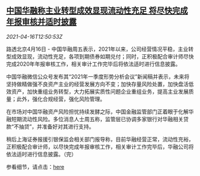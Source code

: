 <!--1618578063000-->
[中国华融称主业转型成效显现流动性充足 将尽快完成年报审核并适时披露](https://cn.reuters.com/article/china-huarong-res-liquidity-audit-0416-idCNKBS2C31JV)
------

<div><i>2021-04-16T12:50:53Z</i></div><p>路透北京4月16日 - 中国华融周五表示，2021年以来，公司经营情况平稳，主业转型成效显现，流动性充足，各项到期债券如期兑付；同时，正积极配合审计师尽快完成2020年年报审核工作，相关审计工作完毕后将依法适时进行信息披露。</p><p>中国华融微信公众号发布其“2021年一季度形势分析会议”新闻稿并表示，未来将坚持做精做强不良资产主业的经营发展方向不变；加快存量风险处置，加快盘活低效资产，加快重组业务转型，大力拓展实质性问题企业重组业务，提高主业发展质量；此外，强化合规经营，强化风险管理。</p><p>在市场对中国华融资产风险担忧持续发酵之际，中国金融监管部门正着眼于化解华融短期流动性风险。多位消息人士周五称，监管层已协调多家银行对华融相关贷款“不抽贷”，并准备好对其进行支持。</p><p>稍后上海证券报援引银保监会相关部门报导称，目前华融经营正常，流动性充裕，正积极配合审计师，以尽快完成年报审核工作，相关审计工作完毕后，华融公司将依法适时进行信息披露。（完）</p><p>参看细节，请点击：<a href="https://mp.weixin.qq.com/s/htJk8-60D1hvOyOdO4WUYA">here</a></p>
